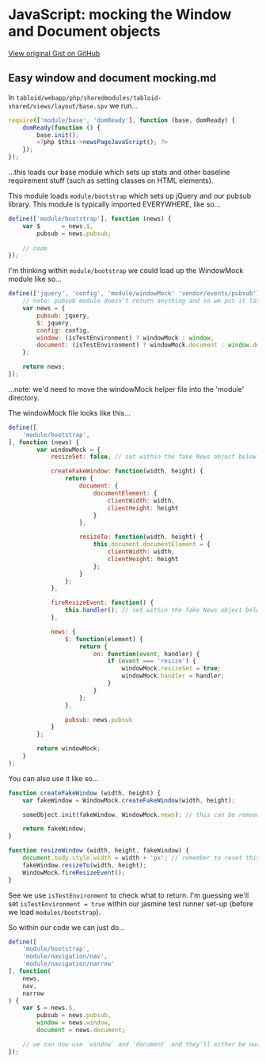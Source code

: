 # JavaScript: mocking the Window and Document objects

[View original Gist on GitHub](https://gist.github.com/Integralist/7927745)

## Easy window and document mocking.md

In `tabloid/webapp/php/sharedmodules/tabloid-shared/views/layout/base.spv` we run...

```js
require(['module/base', 'domReady'], function (base, domReady) {
    domReady(function () {
        base.init();
        <?php $this->newsPageJavaScript(); ?>
    });
});
```

...this loads our base module which sets up stats and other baseline requirement stuff (such as setting classes on HTML elements).

This module loads `module/bootstrap` which sets up jQuery and our pubsub library. This module is typically imported EVERYWHERE, like so...

```js
define(['module/bootstrap'], function (news) {
    var $      = news.$,
        pubsub = news.pubsub;
        
    // code
});
```

I'm thinking within `module/bootstrap` we could load up the WindowMock module like so...

```js
define(['jquery', 'config', 'module/windowMock' 'vendor/events/pubsub'], function(jquery, config, windowMock) {
    // note: pubsub module doesn't return anything and so we put it last in the dependency list
    var news = {
        pubsub: jquery,
        $: jquery,
        config: config,
        window: (isTestEnvironment) ? windowMock : window,
        document: (isTestEnvironment) ? windowMock.document : window.document
    };

    return news;
});
```

...note: we'd need to move the windowMock helper file into the 'module' directory.

The windowMock file looks like this...

```js
define([
    'module/bootstrap',
], function (news) {
        var windowMock = {
            resizeSet: false, // set within the fake News object below

            createFakeWindow: function(width, height) {
                return {
                    document: {
                        documentElement: {
                            clientWidth: width,
                            clientHeight: height
                        }
                    },

                    resizeTo: function(width, height) {
                        this.document.documentElement = {
                            clientWidth: width,
                            clientHeight: height
                        };
                    }
                };
            },

            fireResizeEvent: function() {
                this.handler(); // set within the fake News object below
            },

            news: {
                $: function(element) {
                    return {
                        on: function(event, handler) {
                            if (event === 'resize') {
                                windowMock.resizeSet = true;
                                windowMock.handler = handler;
                            }
                        }
                    };
                },

                pubsub: news.pubsub
            }
        };

        return windowMock;
    }
);
```

You can also use it like so...

```js
function createFakeWindow (width, height) {
    var fakeWindow = WindowMock.createFakeWindow(width, height);

    someObject.init(fakeWindow, WindowMock.news); // this can be removed or changed appropriately

    return fakeWindow;
}

function resizeWindow (width, height, fakeWindow) {
    document.body.style.width = width + 'px'; // remember to reset this in the test tear down
    fakeWindow.resizeTo(width, height);
    WindowMock.fireResizeEvent();
}
```

See we use `isTestEnvironment` to check what to return. I'm guessing we'll set `isTestEnvironment = true` within our jasmine test runner set-up (before we load `modules/bootstrap`).

So within our code we can just do...

```js
define([
    'module/bootstrap',
    'module/navigation/nav',
    'module/navigation/narrow'
], function(
    news,
    nav,
    narrow
) {
    var $ = news.$,
        pubsub = news.pubsub,
        window = news.window,
        document = news.document;

    // we can now use `window` and `document` and they'll either be our mock or the real thing
});
```


